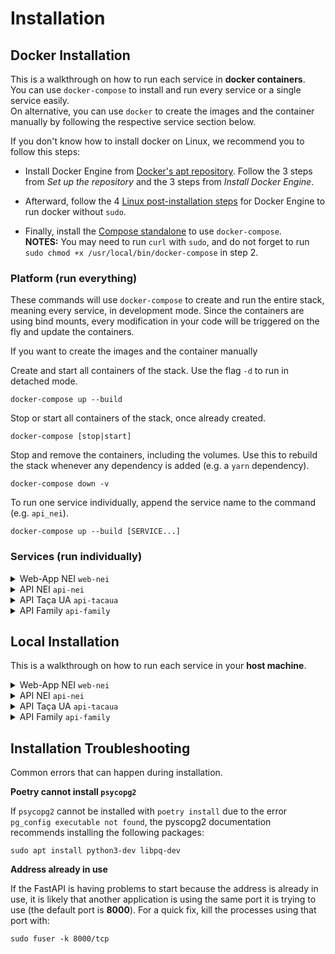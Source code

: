 # Installation


## Docker Installation

This is a walkthrough on how to run each service in **docker containers**.<br>
You can use `docker-compose` to install and run every service or a single service easily.<br>
On alternative, you can use `docker` to create the images and the container manually by following the respective service section below.

If you don't know how to install docker on Linux, we recommend you to follow this steps:

- Install Docker Engine from [Docker's apt repository](https://docs.docker.com/engine/install/ubuntu/#install-using-the-repository). Follow the 3 steps from *Set up the repository* and the 3 steps from *Install Docker Engine*.

- Afterward, follow the 4 [Linux post-installation steps](https://docs.docker.com/engine/install/linux-postinstall/#manage-docker-as-a-non-root-user) for Docker Engine to run docker without `sudo`.

- Finally, install the [Compose standalone](https://docs.docker.com/compose/install/other/#on-linux) to use `docker-compose`.<br>
**NOTES:** You may need to run `curl` with `sudo`, and do not forget to run `sudo chmod +x /usr/local/bin/docker-compose` in step 2.


### Platform (run everything)

These commands will use `docker-compose` to create and run the entire stack, meaning every service, in development mode. Since the containers are using bind mounts, every modification in your code will be triggered on the fly and update the containers.

If you want to create the images and the container manually 

Create and start all containers of the stack. Use the flag `-d` to run in detached mode.
```
docker-compose up --build
```

Stop or start all containers of the stack, once already created.
```
docker-compose [stop|start]
```

Stop and remove the containers, including the volumes. Use this to rebuild the stack whenever any dependency is added (e.g. a `yarn` dependency).
```
docker-compose down -v
```

To run one service individually, append the service name to the command (e.g. `api_nei`). 
```
docker-compose up --build [SERVICE...]
```


### Services (run individually)

<details>
<summary>Web-App NEI <code>web-nei</code></summary>
<br>

to be written
<!-- TODO: complete -->
</details>


<details>
<summary>API NEI <code>api-nei</code></summary>
<br>

Create the container for two PostgreSQL databases, postgres and postgres_test.
```
docker run -d -p 0.0.0.0:5432:5432 -e POSTGRES_DB="postgres_test" -e POSTGRES_PASSWORD="postgres" --name pg_db postgres:15-alpine
```
On the service's root directory <code>/api-nei</code>, build the image that will be used to create the service container. The flag <code>--no-cache</code> can be useful in some situations that require to not use cache when building the image.
```
docker build . -t api_nei [--no-cache]
```

Create the NEI-API service.
```
docker run -it -v `pwd`:/api_nei --network host --name api_nei api_nei
```

With this latter step, everything is completed. Check http://localhost:8000/docs to watch the API documentation with Swagger UI.

To restart the service afterwards, simply run <code>docker start pg_db</code> and <code>docker start -i api_nei</code> (the <code>-i</code> flag runs the container in interactive mode).
</details>


<details>
<summary>API Taça UA <code>api-tacaua</code></summary>
<br>

to be written
<!-- TODO: complete -->
</details>


<details>
<summary>API Family <code>api-family</code></summary>
<br>

to be written
<!-- TODO: complete -->
</details>



## Local Installation

This is a walkthrough on how to run each service in your **host machine**.

<details>
<summary>Web-App NEI <code>web-nei</code></summary>
<br>

Download the node setup from version 18 (latest LTS version at the time).
```
curl -sL https://deb.nodesource.com/setup_18.x | sudo -E bash -
```

Then, install the node setup. After this, the command <code>node -v</code> should return the version 18.
```
sudo apt-get install nodejs
```

Install yarn using node:
```
sudo npm install --global yarn
```

On the service's root directory <code>/web-nei</code>, install the dependencies with this command. All dependencies will be saved in the node_modules folder, which will be created.
```
yarn install
```

Finally, to start the service run:
```
yarn start
```
</details>


<details>
<summary>API NEI <code>api-nei</code></summary>
<br>

This API requires a connection to a PostgreSQL database. If you want to run this API stand-alone, it is recommended to creates a database inside a docker container, rather than in your host. For that, install docker if needed and run this command to create the container. Once created, the container will always exist, unless it is specifically removed with <code>docker rm pg_db</code>. However, it might be necessary to start the container again when it stops (e.g. after a reboot). To start and stop the container, use <code>docker [start|stop] pg_db</code>.
```
docker run -d -p 0.0.0.0:5432:5432 -e POSTGRES_PASSWORD="postgres" --name pg_db postgres
```

Afterward, make sure to have poetry installed.
```
pip install poetry
```

Run this command to install all the Python dependencies required:
```
poetry install
```

You can use poetry to add more dependencies to the project (e.g. <code>poetry add uvicorn[standard]@latest</code>).<br>
Use <code>poetry show</code> to list all the dependencies.

Then, on the service's root directory <code>/api-nei</code>, run the FastAPI server via poetry with the Python command:
```
poetry run uvicorn app.main:app --reload
```
</details>


<details>
<summary>API Taça UA <code>api-tacaua</code></summary>
<br>

The installation for this api is equal to the <em>API NEI installation</em>.
</details>


<details>
<summary>API Family <code>api-family</code></summary>
<br>

to be written
<!-- TODO: complete -->
</details>




## Installation Troubleshooting

Common errors that can happen during installation.

**Poetry cannot install `psycopg2`**

If `psycopg2` cannot be installed with `poetry install` due to the error `pg_config executable not found`, the pyscopg2 documentation recommends installing the following packages:

```
sudo apt install python3-dev libpq-dev
```

**Address already in use**

If the FastAPI is having problems to start because the address is already in use, it is likely that another application is using the same port it is trying to use (the default port is **8000**). For a quick fix, kill the processes using that port with:

```
sudo fuser -k 8000/tcp
```
